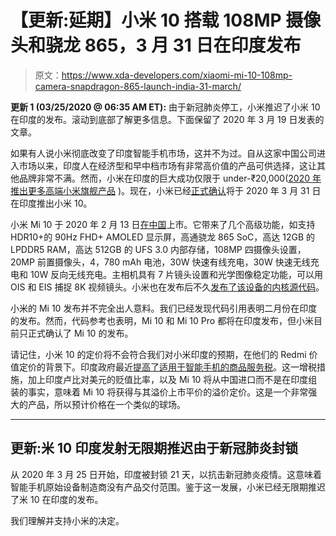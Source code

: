 # 【更新:延期】小米 10 搭载 108MP 摄像头和骁龙 865，3 月 31 日在印度发布

> 原文：<https://www.xda-developers.com/xiaomi-mi-10-108mp-camera-snapdragon-865-launch-india-31-march/>

**更新 1 (03/25/2020 @ 06:35 AM ET):** 由于新冠肺炎停工，小米推迟了小米 10 在印度的发布。滚动到底部了解更多信息。下面保留了 2020 年 3 月 19 日发表的文章。

如果有人说小米彻底改变了印度智能手机市场，这并不为过。自从这家中国公司进入市场以来，印度人在经济型和早中档市场有非常高价值的产品可供选择，这让其他品牌非常不满。然而，小米在印度的巨大成功仅限于 under-₹20,000([2020 年推出更多高端小米旗舰产品](https://www.xda-developers.com/xiaomi-launch-more-flagship-mi-smartphones-india-2020/) )。现在，小米已经[正式确认](https://in.event.mi.com/in/108MP-is-here)将于 2020 年 3 月 31 日在印度推出小米 10。

小米 Mi 10 于 2020 年 2 月 13 日[在中国](https://www.xda-developers.com/xiaomi-launches-mi-10-90hz-screen-108mp-camera-snapdragon-865/)上市。它带来了几个高级功能，如支持 HDR10+的 90Hz FHD+ AMOLED 显示屏，高通骁龙 865 SoC，高达 12GB 的 LPDDR5 RAM，高达 512GB 的 UFS 3.0 内部存储，108MP 四摄像头设置，20MP 前置摄像头，4，780 mAh 电池，30W 快速有线充电，30W 快速无线充电和 10W 反向无线充电。主相机具有 7 片镜头设置和光学图像稳定功能，可以用 OIS 和 EIS 捕捉 8K 视频镜头。小米也在发布后不久[发布了该设备的内核源代码](https://www.xda-developers.com/xiaomi-mi-10-kernel-source-code/)。

小米的 Mi 10 发布并不完全出人意料。我们已经发现代码引用表明二月份在印度的发布。然而，代码参考也表明，Mi 10 和 Mi 10 Pro 都将在印度发布，但小米目前只正式确认了 Mi 10 的发布。

请记住，小米 10 的定价将不会符合我们对小米印度的预期，在他们的 Redmi 价值定价的背景下。印度政府最近[提高了适用于智能手机的商品服务税](https://www.xda-developers.com/smartphones-price-increase-expensive-india-gst-tax-increase/)。这一增税措施，加上印度卢比对美元的贬值比率，以及 Mi 10 将从中国进口而不是在印度组装的事实，意味着 Mi 10 将获得与其溢价上市平价的溢价定价。这是一个非常强大的产品，所以预计价格在一个类似的球场。

* * *

## 更新:米 10 印度发射无限期推迟由于新冠肺炎封锁

从 2020 年 3 月 25 日开始，印度被封锁 21 天，以抗击新冠肺炎疫情。这意味着智能手机原始设备制造商没有产品交付范围。鉴于这一发展，小米已经无限期推迟了米 10 在印度的发布。

我们理解并支持小米的决定。